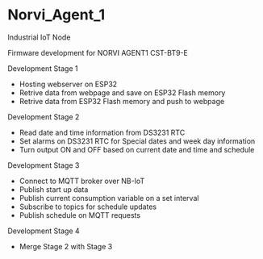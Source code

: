 # Norvi_Agent_1
Industrial IoT Node

Firmware development for NORVI AGENT1 CST-BT9-E

Development Stage 1
- Hosting webserver on ESP32
- Retrive data from webpage and save on ESP32 Flash memory
- Retrive data from ESP32 Flash memory and push to webpage

Development Stage 2
- Read date and time information from DS3231 RTC
- Set alarms on DS3231 RTC for Special dates and week day information 
- Turn output ON and OFF based on current date and time and schedule

Development Stage 3
- Connect to MQTT broker over NB-IoT
- Publish start up data
- Publish current consumption variable on a set interval
- Subscribe to topics for schedule updates
- Publish schedule on MQTT requests

Development Stage 4
- Merge Stage 2 with Stage 3